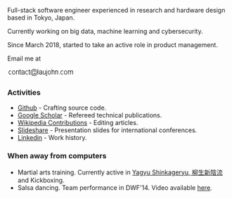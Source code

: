 Full-stack software engineer experienced in research and hardware design based in Tokyo, Japan.

Currently working on big data, machine learning and cybersecurity.

Since March 2018, started to take an active role in product management.

Email me at

![Email](./static/email.png)

### Activities
* [Github](https://github.com/jolks) - Crafting source code.
* [Google Scholar](https://scholar.google.com/citations?user=TCR-CQYAAAAJ&hl=en) - Refereed technical publications.
* [Wikipedia Contributions](https://en.wikipedia.org/wiki/Special:Contributions/J.K.S.Lau) - Editing articles.
* [Slideshare](http://www.slideshare.net/johnlaukahsoon) - Presentation slides for international conferences.
* [Linkedin](https://www.linkedin.com/in/johnlaukahsoon) - Work history.

### When away from computers
* Martial arts training. Currently active in [Yagyu Shinkageryu, 柳生新陰流](https://en.wikipedia.org/wiki/Yagy%C5%AB_Shinkage-ry%C5%AB) and Kickboxing.
* Salsa dancing. Team performance in DWF'14. Video available [here](https://www.youtube.com/watch?v=11tu9IOrhYs).
